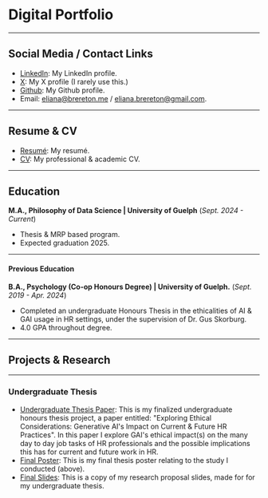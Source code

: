 # Digital Portfolio  

* * *

## Social Media / Contact Links
-   [LinkedIn](https://www.linkedin.com/in/eliana-brereton-18495a205/): My LinkedIn profile.
-   [X](https://x.com/BreretonEliana): My X profile (I rarely use this.)
-   [Github](https://github.com/ebrereto): My Github profile.
-   Email: eliana@brereton.me / eliana.brereton@gmail.com.

* * *

## Resume & CV
- [Resumé](/img/resume.pdf):  My resumé.
- [CV](/img/ElianaBrereton_CV_web.pdf): My professional & academic CV.

* * *

## Education
**M.A., Philosophy of Data Science | University of Guelph** 
(_Sept. 2024 - Current_)
- Thesis & MRP based program.
- Expected graduation 2025. 

* * *

#### Previous Education
**B.A., Psychology (Co-op Honours Degree) | University of Guelph.** 
(_Sept. 2019 - Apr. 2024_)
- Completed an undergraduate Honours Thesis in the ethicalities of AI & GAI usage in HR settings, under the supervision of Dr. Gus Skorburg.
- 4.0 GPA throughout degree.

* * *

## Projects & Research

* * *

### Undergraduate Thesis
-   [Undergraduate Thesis Paper](/img/final_paper.pdf):  This is my finalized undergraduate honours thesis project, a paper entitled: "Exploring Ethical Considerations: Generative AI's Impact on Current & Future HR Practices". In this paper I explore GAI's ethical impact(s) on the many day to day job tasks of HR professionals and the possible implications this has for current and future work in HR.
-   [Final Poster](/img/final_poster.pdf): This is my final thesis poster relating to the study I conducted (above). 
-   [Final Slides](/img/final_slides.pdf): This is a copy of my research proposal slides, made for for my undergraduate thesis.
